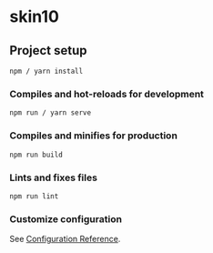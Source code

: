 # skin10

## Project setup
```
npm / yarn install
```

### Compiles and hot-reloads for development
```
npm run / yarn serve
```

### Compiles and minifies for production
```
npm run build
```

### Lints and fixes files
```
npm run lint
```

### Customize configuration
See [Configuration Reference](https://cli.vuejs.org/config/).
